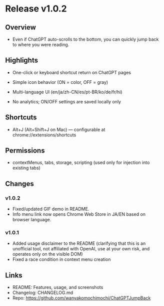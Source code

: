 # Release v1.0.2

## Overview

- Even if ChatGPT auto-scrolls to the bottom, you can quickly jump back to where you were reading.

## Highlights

- One-click or keyboard shortcut return on ChatGPT pages

- Simple icon behavior (ON = color, OFF = gray)
- Multi-language UI (en/ja/zh-CN/es/pt-BR/ko/de/fr/hi)
- No analytics; ON/OFF settings are saved locally only

## Shortcuts

- Alt+J (Alt+Shift+J on Mac) — configurable at chrome://extensions/shortcuts

## Permissions

- contextMenus, tabs, storage, scripting (used only for injection into existing tabs)

## Changes

### v1.0.2
- Fixed/updated GIF demo in README.
- Info menu link now opens Chrome Web Store in JA/EN based on browser language.

### v1.0.1
- Added usage disclaimer to the README
(clarifying that this is an unofficial tool, not affiliated with OpenAI, use at your own risk, and operates only on the visible DOM)
- Fixed a race condition in context menu creation

## Links

- README: Features, usage, and screenshots
- Changelog: CHANGELOG.md
- Repo: https://github.com/wanyakomochimochi/ChatGPTJumpBack
